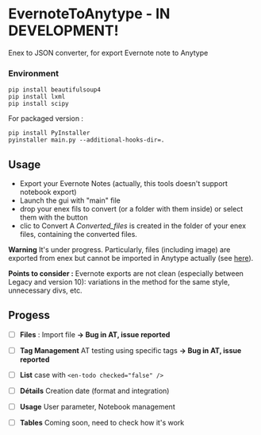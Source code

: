 # EvernoteToAnytype - IN DEVELOPMENT!
Enex to JSON converter, for export Evernote note to Anytype



### Environment
```
pip install beautifulsoup4
pip install lxml
pip install scipy
```

For packaged version :
```
pip install PyInstaller 
pyinstaller main.py --additional-hooks-dir=.
```


## Usage
- Export your Evernote Notes (actually, this tools doesn't support notebook export)
- Launch the gui with "main" file
- drop your enex fils to convert (or a folder with them inside) or select them with the button
- clic to Convert
A _Converted_files_  is created in the folder of your enex files, containing the converted files.

**Warning**
It's under progress. 
Particularly, files (including image) are exported from enex but cannot be imported in Anytype actually (see [here](https://github.com/anyproto/anytype-heart/issues/456)).


**Points to consider :**
Evernote exports are not clean (especially between Legacy and version 10): variations in the method for the same style, unnecessary divs, etc.



## Progess
- [ ] **Files** : Import file **-> Bug in AT, issue reported**
- [ ] **Tag Management** AT testing using specific tags **-> Bug in AT, issue reported**
- [ ] **List** case with `<en-todo checked="false" />`
- [ ] **Détails** Creation date (format and integration)
- [ ] **Usage** User parameter, Notebook management
- [ ] **Tables** Coming soon, need to check how it's work



